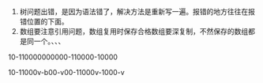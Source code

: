 1. 树问题出错，是因为语法错了，解决方法是重新写一遍。报错的地方往往在报错位置的下面。
2. 数组要注意引用问题，数组复用时保存合格数组要深复制，不然保存的数组都是同一个。、、、

10-110000000000-110000-10000

10-11000v-b00-v00-11000v-1000-v